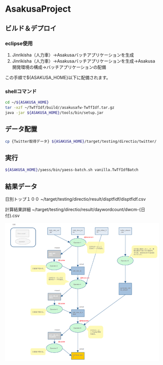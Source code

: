 # AsakusaProject
## ビルド＆デプロイ
### eclipse使用
1. Jinrikisha（人力車）->Asakusaバッチアプリケーションを生成
2. Jinrikisha（人力車）->Asakusaバッチアプリケーションを生成->Asakusa開発環境の構成->バッチアプリケーションの配備

この手順で${ASAKUSA_HOME}以下に配備されます。

### shellコマンド
```sh
cd ~/${ASAKUSA_HOME}
tar -xzf ~/TwTfIdf/build//asakusafw-TwTfIdf.tar.gz
java -jar ${ASAKUSA_HOME}/tools/bin/setup.jar
```

## データ配置
```sh
cp {Twitter取得データ} ${ASAKUSA_HOME}/target/testing/directio/twitter/
```

## 実行

```sh
${ASAKUSA_HOME}/yaess/bin/yaess-batch.sh vanilla.TwTfIdfBatch
```

## 結果データ

日別トップ１００
~/target/testing/directio/result/disptfidf/disptfidf.csv

計算結果詳細
~/target/testing/directio/result/daywordcount/dwcm-{日付}.csv

![設計フロー](./設計フロー.png)
